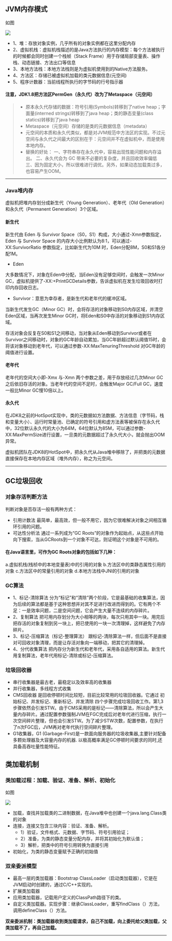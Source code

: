 
## JVM内存模式

如图

![](img/jvm-01.png)

- 1、堆：存放对象实例，几乎所有的对象实例都在这里分配内存
- 2、虚拟机栈：虚拟机栈描述的是Java方法执行的内存模型：每个方法被执行的时候都会同时创建一个栈帧（Stack Frame）用于存储局部变量表、操作栈、动态链接、方法出口等信息
- 3、本地方法栈：本地方法栈则是为虚拟机使用到的Native方法服务。
- 4、方法区：存储已被虚拟机加载的类元数据信息(元空间)
- 5、程序计数器：当前线程所执行的字节码的行号指示器


#### 注意，JDK1.8把方法区PermGen（永久代）改为了Metaspace（元空间）

> - 原本永久代存储的数据：符号引用(Symbols)转移到了native heap；字面量(interned strings)转移到了java heap；类的静态变量(class statics)转移到了java heap
> - Metaspace（元空间）存储的是类的元数据信息（metadata）
> - 元空间的本质和永久代类似，都是对JVM规范中方法区的实现。不过元空间与永久代之间最大的区别在于：元空间并不在虚拟机中，而是使用本地内存。
> - 替换的好处：
  一、字符串存在永久代中，容易出现性能问题和内存溢出。
  二、永久代会为 GC 带来不必要的复杂度，并且回收效率偏低
  三、因为固定大小，所以很难进行调优。另外，如果动态加载类过多，也容易产生OOM。
---



### Java堆内存

虚拟机把堆内存划分成新生代（Young Generation）、老年代（Old Generation）和永久代（Permanent Generation）3个区域。

#### 新生代

新生代由 Eden 与 Survivor Space（S0，S1）构成，大小通过-Xmn参数指定，Eden 与 Survivor Space 的内存大小比例默认为8:1，可以通过-XX:SurvivorRatio 参数指定，比如新生代为10M 时，Eden分配8M，S0和S1各分配1M。

- Eden

大多数情况下，对象在Eden中分配，当Eden没有足够空间时，会触发一次Minor GC，虚拟机提供了-XX:+PrintGCDetails参数，告诉虚拟机在发生垃圾回收时打印内存回收日志。

- Survivor：意思为幸存者，是新生代和老年代的缓冲区域。

当新生代发生GC（Minor GC）时，会将存活的对象移动到S0内存区域，并清空Eden区域，当再次发生Minor GC时，将Eden和S0中存活的对象移动到S1内存区域。

存活对象会反复在S0和S1之间移动，当对象从Eden移动到Survivor或者在Survivor之间移动时，对象的GC年龄自动累加，当GC年龄超过默认阈值15时，会将该对象移动到老年代，可以通过参数-XX:MaxTenuringThreshold 对GC年龄的阈值进行设置。

#### 老年代

老年代的空间大小即-Xmx 与-Xmn 两个参数之差，用于存放经过几次Minor GC之后依旧存活的对象。当老年代的空间不足时，会触发Major GC/Full GC，速度一般比Minor GC慢10倍以上。

#### 永久代

在JDK8之前的HotSpot实现中，类的元数据如方法数据、方法信息（字节码，栈和变量大小）、运行时常量池、已确定的符号引用和虚方法表等被保存在永久代中，32位默认永久代的大小为64M，64位默认为85M，可以通过参数-XX:MaxPermSize进行设置，一旦类的元数据超过了永久代大小，就会抛出OOM异常。

虚拟机团队在JDK8的HotSpot中，把永久代从Java堆中移除了，并把类的元数据直接保存在本地内存区域（堆外内存），称之为元空间。



---

## GC垃圾回收

### 对象存活判断方法

判断对象是否存活一般有两种方式：
- 引用计数法
  最简单，最高效，但一般不用它，因为它很难解决对象之间相互循环引用的问题。
- 可达性分析法
    通过一系列成为“GC Roots”的对象作为起始点，从这些点开始向下搜索，当从GCRoots到一个对象不可达，则证明这个对象是不可用的。

#### 在Java语言里，可作为GC Roots对象的包括如下几种：
a.虚拟机栈(栈桢中的本地变量表)中的引用的对象
b.方法区中的类静态属性引用的对象
c.方法区中的常量引用的对象
d.本地方法栈中JNI的引用的对象


### GC算法

- 1、标记-清除算法
  分为“标记”和“清除”两个阶段，它是最基础的收集算法，因为后续的算法都是基于这种思想并对其不足进行改进而得到的。它有两个不足：一是效率问题，二是空间问题，它会产生大量不连续的内存碎片。
- 2、复制算法
  把可用内存划分为大小相等的两块，每次只用其中一块。用完后把存活的对象复制到另一块上，把已使用的一块一次清理掉，这样避免了内存碎片。
- 3、标记-压缩算法（标记-整理算法）
  跟标记-清除算法一样，但后面不是直接对可回收对象清理，而是让存活对象向一端移动，把其它的清理掉。
- 4、分代收集算法
  把内存分为新生代和老年代，采用各自适用的算法。新生代用复制算法，老年代用标记-清除或标记-压缩算法。


### 垃圾回收器

- 串行收集器是最古老，最稳定以及效率高的收集器
- 并行收集器，多线程方式收集
- CMS回收器
  是回收停顿时间比较短，目前比较常用的垃圾回收器。它通过 初始标记、并发标记、重新标记、并发清除 四个步骤完成垃圾回收工作。第1,3步骤依然会引发STW。由于CMS采用的是标记——清除算法，所以会产生大量内存碎片。通过配置参数强制JVM在FGC完成后对老年代进行压缩，执行一次空间碎片整理，但也会引发STW。为了减少STW次数，配置参数，在执行了n次FGC后，JVM再对老年代执行空间碎片整理。
- G1收集器，G1 (Garbage-First)是一款面向服务器的垃圾收集器,主要针对配备多颗处理器及大容量内存的机器. 以极高概率满足GC停顿时间要求的同时,还具备高吞吐量性能特征。



## 类加载机制


###  类加载过程：加载、验证、准备、解析、初始化

如图

![](img/jvm-02.png)

- 加载，查找并加载类的二进制数据，在Java堆中也创建一个java.lang.Class类的对象
- 连接，连接又包含三块内容：验证、准备、解析。
  - 1）验证，文件格式、元数据、字节码、符号引用验证；
  - 2）准备，为类的静态变量分配内存，并将其初始化为默认值；
  - 3）解析，把类中的符号引用转换为直接引用
- 初始化，为类的静态变量赋予正确的初始值


### 双亲委派模型
- 最高一层的类加载器：Bootstrap ClassLoader（启动类加载器），它是在JVM启动时创建的，通过C/C++实现的。
- 扩展类加载器
- 应用类加载器，记载用户定义的ClassPath路径下的类。
- 自定义类加载器。实现步骤：继承ClassLoader，重写findClass（）方法，调用defineClass（）方法。

**双亲委派机制：类加载器收到类加载请求，自己不加载，向上委托给父类加载，父类加载不了，再自己加载。**



---
